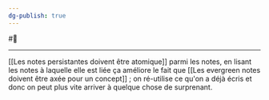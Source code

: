 ```yaml
---
dg-publish: true
---
```

#🌲
___
[[Les notes persistantes doivent être atomique]] parmi les notes, en lisant les notes à laquelle elle est liée ça améliore le fait que [[Les evergreen notes doivent être axée pour un concept]] ; on ré-utilise ce qu'on a déjà écris et donc on peut plus vite arriver à quelque chose de surprenant.
